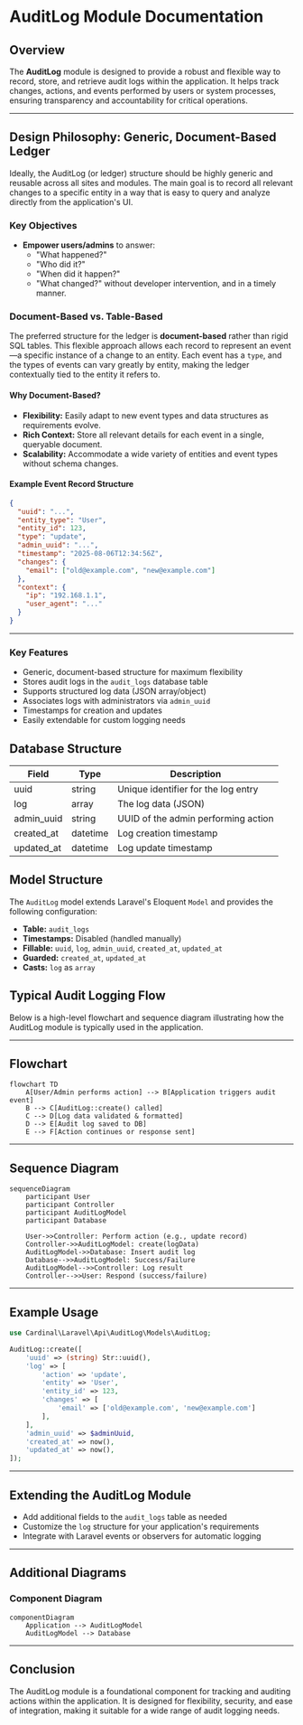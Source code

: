 # AuditLog Module Documentation

## Overview

The **AuditLog** module is designed to provide a robust and flexible way to record, store, and retrieve audit logs within the application. It helps track changes, actions, and events performed by users or system processes, ensuring transparency and accountability for critical operations.

---

## Design Philosophy: Generic, Document-Based Ledger

Ideally, the AuditLog (or ledger) structure should be highly generic and reusable across all sites and modules. The main goal is to record all relevant changes to a specific entity in a way that is easy to query and analyze directly from the application's UI.

### Key Objectives
- **Empower users/admins** to answer:
  - "What happened?"
  - "Who did it?"
  - "When did it happen?"
  - "What changed?"
  without developer intervention, and in a timely manner.

### Document-Based vs. Table-Based
The preferred structure for the ledger is **document-based** rather than rigid SQL tables. This flexible approach allows each record to represent an event—a specific instance of a change to an entity. Each event has a `type`, and the types of events can vary greatly by entity, making the ledger contextually tied to the entity it refers to.

#### Why Document-Based?
- **Flexibility:** Easily adapt to new event types and data structures as requirements evolve.
- **Rich Context:** Store all relevant details for each event in a single, queryable document.
- **Scalability:** Accommodate a wide variety of entities and event types without schema changes.

#### Example Event Record Structure
```json
{
  "uuid": "...",
  "entity_type": "User",
  "entity_id": 123,
  "type": "update",
  "admin_uuid": "...",
  "timestamp": "2025-08-06T12:34:56Z",
  "changes": {
    "email": ["old@example.com", "new@example.com"]
  },
  "context": {
    "ip": "192.168.1.1",
    "user_agent": "..."
  }
}
```

---

### Key Features

- Generic, document-based structure for maximum flexibility
- Stores audit logs in the `audit_logs` database table
- Supports structured log data (JSON array/object)
- Associates logs with administrators via `admin_uuid`
- Timestamps for creation and updates
- Easily extendable for custom logging needs

## Database Structure

| Field        | Type    | Description                        |
|--------------|---------|------------------------------------|
| uuid         | string  | Unique identifier for the log entry |
| log          | array   | The log data (JSON)                |
| admin_uuid   | string  | UUID of the admin performing action |
| created_at   | datetime| Log creation timestamp             |
| updated_at   | datetime| Log update timestamp               |

## Model Structure

The `AuditLog` model extends Laravel's Eloquent `Model` and provides the following configuration:
- **Table:** `audit_logs`
- **Timestamps:** Disabled (handled manually)
- **Fillable:** `uuid`, `log`, `admin_uuid`, `created_at`, `updated_at`
- **Guarded:** `created_at`, `updated_at`
- **Casts:** `log` as `array`

## Typical Audit Logging Flow

Below is a high-level flowchart and sequence diagram illustrating how the AuditLog module is typically used in the application.

---

## Flowchart

```mermaid
flowchart TD
    A[User/Admin performs action] --> B[Application triggers audit event]
    B --> C[AuditLog::create() called]
    C --> D[Log data validated & formatted]
    D --> E[Audit log saved to DB]
    E --> F[Action continues or response sent]
```

---

## Sequence Diagram

```mermaid
sequenceDiagram
    participant User
    participant Controller
    participant AuditLogModel
    participant Database

    User->>Controller: Perform action (e.g., update record)
    Controller->>AuditLogModel: create(logData)
    AuditLogModel->>Database: Insert audit log
    Database-->>AuditLogModel: Success/Failure
    AuditLogModel-->>Controller: Log result
    Controller-->>User: Respond (success/failure)
```

---

## Example Usage

```php
use Cardinal\Laravel\Api\AuditLog\Models\AuditLog;

AuditLog::create([
    'uuid' => (string) Str::uuid(),
    'log' => [
        'action' => 'update',
        'entity' => 'User',
        'entity_id' => 123,
        'changes' => [
            'email' => ['old@example.com', 'new@example.com']
        ],
    ],
    'admin_uuid' => $adminUuid,
    'created_at' => now(),
    'updated_at' => now(),
]);
```

---

## Extending the AuditLog Module

- Add additional fields to the `audit_logs` table as needed
- Customize the `log` structure for your application's requirements
- Integrate with Laravel events or observers for automatic logging

---

## Additional Diagrams

### Component Diagram

```mermaid
componentDiagram
    Application --> AuditLogModel
    AuditLogModel --> Database
```

---

## Conclusion

The AuditLog module is a foundational component for tracking and auditing actions within the application. It is designed for flexibility, security, and ease of integration, making it suitable for a wide range of audit logging needs.
